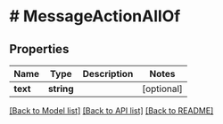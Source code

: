 # # MessageActionAllOf

## Properties

Name | Type | Description | Notes
------------ | ------------- | ------------- | -------------
**text** | **string** |  | [optional]

[[Back to Model list]](../../README.md#models) [[Back to API list]](../../README.md#endpoints) [[Back to README]](../../README.md)
